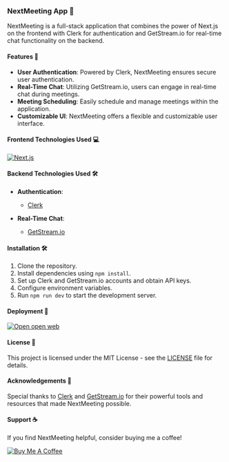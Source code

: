 ### NextMeeting App 📅

NextMeeting is a full-stack application that combines the power of Next.js on the frontend with Clerk for authentication and GetStream.io for real-time chat functionality on the backend.

#### Features 🚀

- **User Authentication**: Powered by Clerk, NextMeeting ensures secure user authentication.
- **Real-Time Chat**: Utilizing GetStream.io, users can engage in real-time chat during meetings.
- **Meeting Scheduling**: Easily schedule and manage meetings within the application.
- **Customizable UI**: NextMeeting offers a flexible and customizable user interface.

#### Frontend Technologies Used 💻

[![Next.js](https://assets.vercel.com/image/upload/v1538361091/repositories/next-js/next-js.png)](https://nextjs.org/)

#### Backend Technologies Used 🛠️

- **Authentication**:
  - [Clerk](https://clerk.dev/)

- **Real-Time Chat**:
  - [GetStream.io](https://getstream.io/)

#### Installation 🛠️

1. Clone the repository.
2. Install dependencies using `npm install`.
3. Set up Clerk and GetStream.io accounts and obtain API keys.
4. Configure environment variables.
5. Run `npm run dev` to start the development server.

#### Deployment 🚀


[![Open open web](https://vercel.com/button)](https://next-meeting-beta.vercel.app/)

#### License 📝

This project is licensed under the MIT License - see the [LICENSE](LICENSE) file for details.

#### Acknowledgements 🙏

Special thanks to [Clerk](https://clerk.dev/) and [GetStream.io](https://getstream.io/) for their powerful tools and resources that made NextMeeting possible.

#### Support ☕

If you find NextMeeting helpful, consider buying me a coffee!

[![Buy Me A Coffee](https://www.buymeacoffee.com/assets/img/guidelines/download-assets-sm-2.svg)](https://www.buymeacoffee.com/raghuvaranl)
